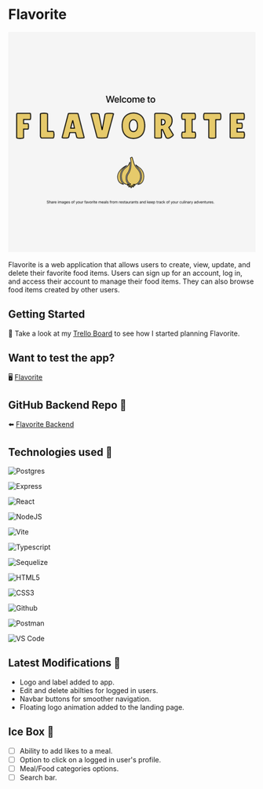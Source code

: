 # Flavorite

![Flavorite](/public/flavorite.png)

Flavorite is a web application that allows users to create, view, update, and delete their favorite food items. Users can sign up for an account, log in, and access their account to manage their food items. They can also browse food items created by other users.

## Getting Started

📒 Take a look at my [Trello Board](https://trello.com/b/lOlCufEk/flavorite-app) to see how I started planning Flavorite.

## Want to test the app?

🖥️ [Flavorite](https://flavorite.netlify.app/)

## GitHub Backend Repo 🔽

⬅️ [Flavorite Backend](https://github.com/CaptMerica/pix-back-end.git)

## Technologies used 💾
![Postgres](https://img.shields.io/badge/PostgreSQL-316192?style=for-the-badge&logo=postgresql&logoColor=white)

![Express](https://img.shields.io/badge/Express.js-000000?style=for-the-badge&logo=express&logoColor=white)

![React](https://img.shields.io/badge/react-%2320232a.svg?style=for-the-badge&logo=react&logoColor=%2361DAFB)

![NodeJS](https://img.shields.io/badge/Node.js-339933?style=for-the-badge&logo=nodedotjs&logoColor=white)

![Vite](https://img.shields.io/badge/Vite-B73BFE?style=for-the-badge&logo=vite&logoColor=FFD62E)

![Typescript](https://img.shields.io/badge/TypeScript-007ACC?style=for-the-badge&logo=typescript&logoColor=white)

![Sequelize](https://img.shields.io/badge/Sequelize-52B0E7?style=for-the-badge&logo=Sequelize&logoColor=white)

![HTML5](https://img.shields.io/badge/HTML5-E34F26?style=for-the-badge&logo=html5&logoColor=white)

![CSS3](https://img.shields.io/badge/CSS3-1572B6?style=for-the-badge&logo=css3&logoColor=white)

![Github](https://img.shields.io/badge/GitHub-100000?style=for-the-badge&logo=github&logoColor=white)

![Postman](https://img.shields.io/badge/Postman-FF6C37?style=for-the-badge&logo=postman&logoColor=white)

![VS Code](https://img.shields.io/badge/Visual_Studio_Code-0078D4?style=for-the-badge&logo=visual%20studio%20code&logoColor=white)

## Latest Modifications 🧹
- Logo and label added to app.
- Edit and delete abilties for logged in users.
- Navbar buttons for smoother navigation.
- Floating logo animation added to the landing page.

## Ice Box 🧊
- [ ] Ability to add likes to a meal.
- [ ] Option to click on a logged in user's profile.
- [ ] Meal/Food categories options.
- [ ] Search bar.
